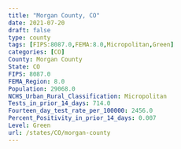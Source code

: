 ```yaml
---
title: "Morgan County, CO"
date: 2021-07-20
draft: false
type: county
tags: [FIPS:8087.0,FEMA:8.0,Micropolitan,Green]
categories: [CO]
County: Morgan County
State: CO
FIPS: 8087.0
FEMA_Region: 8.0
Population: 29068.0
NCHS_Urban_Rural_Classification: Micropolitan
Tests_in_prior_14_days: 714.0
Fourteen_day_test_rate_per_100000: 2456.0
Percent_Positivity_in_prior_14_days: 0.007
Level: Green
url: /states/CO/morgan-county
---
```



